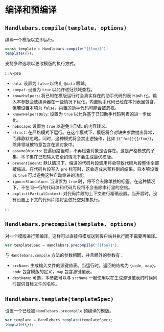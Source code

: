 # 编译和预编译

## `Handlebars.compile(template, options)`

编译一个模版以立即运行。

```js
const template = Handlebars.compile("{{foo}}");
template({});
```

支持多种选项以更改模版的执行方式。

::: v-pre

- `data`: 设置为 `false` 以终止 `@data` 跟踪。
- `compat`: 设置为 `true` 以允许递归领域查找。
- `knownHelpers`: 将已知在模版运行时会真实存在的助手代码列表 Hash 化。输入本参数会使编译器在一些情况下优化。内置助手代码已经在本列表里包含，但若设置本项为
  `false`，内置的助手代码可能会被忽视。
- `knownHelpersOnly`: 设置为 `true` 以允许基于已知助手代码列表的进一步优化。
- `noEscape`: 设置为 `true` 以避免 HTML 的内容转义。
- `strict`: 在严格模式下运行。在这个模式下，模版将会对缺失参数抛出异常，而非静默忽略。同时，这种模式将会禁止逆操作，比如
  `{{^foo}}{{/foo}}`，除非领域被特意包含在源对象中。
- `assumeObjects`: 在遍历路径时，不再检查对象是否存在。这是严格模式的子集，本子集在已知输入安全的情况下会生成最优模版。
- `preventIndent`: 默认情况下，缩进的代码片段调用将会导致代码片段整体全部被缩进。在代码片段写入 `pre`
  标签时，这会造成未预料到的结果。将本项设置成 `true` 可以避免这种自动缩进的功能。
- `ignoreStandalone`: 当设置为 `true`
  时，将不会去除单独的标签。在这种情况下，不在同一行的代码块和代码片段将不会去除本行里的空格。
- `explicitPartialContext`: 对代码片段的上下文进行精确设置。当开启时，没有设置上下文的代码片段将会依托空对象执行。

:::

## `Handlebars.precompile(template, options)`

对一个模版进行预编译，这样可以直接将模版送到客户端并执行而不需要再编译。

```js
var templateSpec = Handlebars.precompile("{{foo}}");
```

与 `Handlebars.compile` 方法的参数相同，并且额外的参数有：

- `srcName`: 生成输入文件的源键值表。当运行时，返回的结构为 `{code, map}`。 `code` 包含模版的定义，`map` 包含源键值表。
- `destName`: 可选，本参数可以与 `srcName` 一起使用以在生成源键值表的时候同时提供目标文件的名称。

## `Handlebars.template(templateSpec)`

设置一个已经被 `Handlebars.precompile` 预编译的模版。

```js
var template = Handlebars.template(templateSpec);
template({});
```
